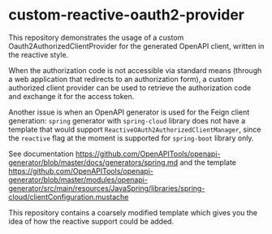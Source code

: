 # custom-reactive-oauth2-provider

This repository demonstrates the usage of a custom Oauth2AuthorizedClientProvider
for the generated OpenAPI client, written in the reactive style.

When the authorization code is not accessible via standard means (through
a web application that redirects to an authorization form), a custom authorized 
client provider can be used to retrieve the authorization code and exchange it for
the access token.

Another issue is when an OpenAPI generator is used for the Feign client generation:
`spring` generator with `spring-cloud` library does not have a template that would
support `ReactiveOAuth2AuthorizedClientManager`, since the `reactive` flag at the moment
is supported for `spring-boot` library only.

See documentation https://github.com/OpenAPITools/openapi-generator/blob/master/docs/generators/spring.md
and the template https://github.com/OpenAPITools/openapi-generator/blob/master/modules/openapi-generator/src/main/resources/JavaSpring/libraries/spring-cloud/clientConfiguration.mustache

This repository contains a coarsely modified template which gives you the idea of
how the reactive support could be added.
